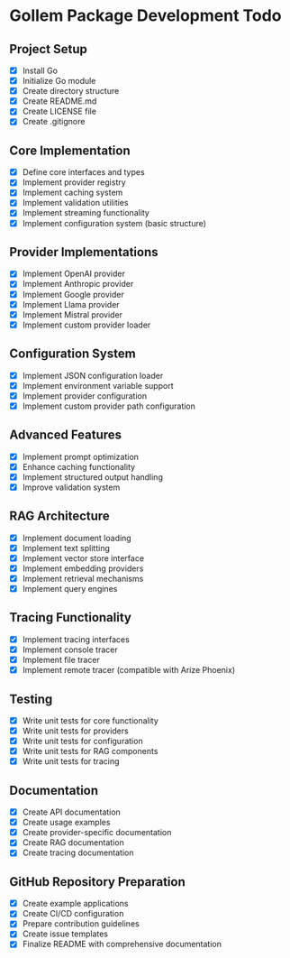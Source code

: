 # Gollem Package Development Todo

## Project Setup
- [x] Install Go
- [x] Initialize Go module
- [x] Create directory structure
- [x] Create README.md
- [x] Create LICENSE file
- [x] Create .gitignore

## Core Implementation
- [x] Define core interfaces and types
- [x] Implement provider registry
- [x] Implement caching system
- [x] Implement validation utilities
- [x] Implement streaming functionality
- [x] Implement configuration system (basic structure)

## Provider Implementations
- [x] Implement OpenAI provider
- [x] Implement Anthropic provider
- [x] Implement Google provider
- [x] Implement Llama provider
- [x] Implement Mistral provider
- [x] Implement custom provider loader

## Configuration System
- [x] Implement JSON configuration loader
- [x] Implement environment variable support
- [x] Implement provider configuration
- [x] Implement custom provider path configuration

## Advanced Features
- [x] Implement prompt optimization
- [x] Enhance caching functionality
- [x] Implement structured output handling
- [x] Improve validation system

## RAG Architecture
- [x] Implement document loading
- [x] Implement text splitting
- [x] Implement vector store interface
- [x] Implement embedding providers
- [x] Implement retrieval mechanisms
- [x] Implement query engines

## Tracing Functionality
- [x] Implement tracing interfaces
- [x] Implement console tracer
- [x] Implement file tracer
- [x] Implement remote tracer (compatible with Arize Phoenix)

## Testing
- [x] Write unit tests for core functionality
- [x] Write unit tests for providers
- [x] Write unit tests for configuration
- [x] Write unit tests for RAG components
- [x] Write unit tests for tracing

## Documentation
- [x] Create API documentation
- [x] Create usage examples
- [x] Create provider-specific documentation
- [x] Create RAG documentation
- [x] Create tracing documentation

## GitHub Repository Preparation
- [x] Create example applications
- [x] Create CI/CD configuration
- [x] Prepare contribution guidelines
- [x] Create issue templates
- [x] Finalize README with comprehensive documentation
